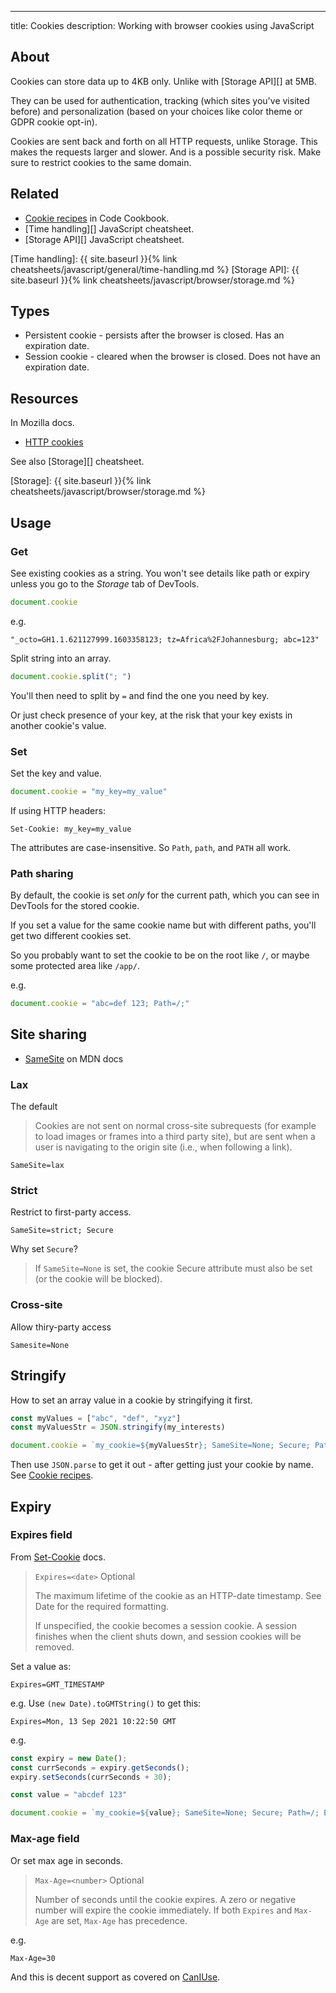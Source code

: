---
title: Cookies
description: Working with browser cookies using JavaScript 


## About

Cookies can store data up to 4KB only. Unlike with [Storage API][] at 5MB.

They can be used for authentication, tracking (which sites you've visited before) and personalization (based on your choices like color theme or GDPR cookie opt-in).

Cookies are sent back and forth on all HTTP requests, unlike Storage. This makes the requests larger and slower. And is a possible security risk. Make sure to restrict cookies to the same domain.


## Related

- [Cookie recipes][] in Code Cookbook.
- [Time handling][] JavaScript cheatsheet.
- [Storage API][] JavaScript cheatsheet.

[Cookie recipes]: https://michaelcurrin.github.io/code-cookbook/recipes/javascript/browser/cookies.html
[Time handling]: {{ site.baseurl }}{% link cheatsheets/javascript/general/time-handling.md %}
[Storage API]: {{ site.baseurl }}{% link cheatsheets/javascript/browser/storage.md %}


## Types

- Persistent cookie - persists after the browser is closed. Has an expiration date.
- Session cookie - cleared when the browser is closed. Does not have an expiration date.


## Resources

In Mozilla docs.

- [HTTP cookies](https://developer.mozilla.org/en-US/docs/Web/HTTP/Cookies) 

See also [Storage][] cheatsheet.

[Storage]: {{ site.baseurl }}{% link cheatsheets/javascript/browser/storage.md %}


## Usage

### Get

See existing cookies as a string. You won't see details like path or expiry unless you go to the _Storage_ tab of DevTools.

```javascript
document.cookie
```

e.g.

```
"_octo=GH1.1.621127999.1603358123; tz=Africa%2FJohannesburg; abc=123"
```

Split string into an array.

```javascript
document.cookie.split("; ")
```

You'll then need to split by `=` and find the one you need by key.

Or just check presence of your key, at the risk that your key exists in another cookie's value.

### Set

Set the key and value.

```javascript
document.cookie = "my_key=my_value"
```

If using HTTP headers:

```
Set-Cookie: my_key=my_value
```

The attributes are case-insensitive. So `Path`, `path`, and `PATH` all work.

### Path sharing

By default, the cookie is set _only_ for the current path, which you can see in DevTools for the stored cookie.

If you set a value for the same cookie name but with different paths, you'll get two different cookies set.

So you probably want to set the cookie to be on the root like `/`, or maybe some protected area like `/app/`.

e.g.

```javascript
document.cookie = "abc=def 123; Path=/;"
```


## Site sharing

- [SameSite](https://developer.mozilla.org/en-US/docs/Web/HTTP/Headers/Set-Cookie/SameSite) on MDN docs

### Lax

The default

> Cookies are not sent on normal cross-site subrequests (for example to load images or frames into a third party site), but are sent when a user is navigating to the origin site (i.e., when following a link).

```
SameSite=lax
```

### Strict

Restrict to first-party access.

```
SameSite=strict; Secure
```

Why set `Secure`?

> If `SameSite=None` is set, the cookie Secure attribute must also be set (or the cookie will be blocked).


### Cross-site

Allow thiry-party access

```
Samesite=None
```

## Stringify

How to set an array value in a cookie by stringifying it first.

```javascript
const myValues = ["abc", "def", "xyz"]
const myValuesStr = JSON.stringify(my_interests)

document.cookie = `my_cookie=${myValuesStr}; SameSite=None; Secure; Path=/;`;
```

Then use `JSON.parse` to get it out - after getting just your cookie by name. See [Cookie recipes][]. 


## Expiry

### Expires field

From [Set-Cookie][] docs.

> `Expires=<date>` Optional
>
> The maximum lifetime of the cookie as an HTTP-date timestamp. See Date for the required formatting.
>
> If unspecified, the cookie becomes a session cookie. A session finishes when the client shuts down, and session cookies will be removed. 

Set a value as:

```
Expires=GMT_TIMESTAMP
```

e.g. Use `(new Date).toGMTString()` to get this:

```
Expires=Mon, 13 Sep 2021 10:22:50 GMT
```

e.g.

```javascript
const expiry = new Date();
const currSeconds = expiry.getSeconds();
expiry.setSeconds(currSeconds + 30);

const value = "abcdef 123"

document.cookie = `my_cookie=${value}; SameSite=None; Secure; Path=/; Expires=${expiry.toGMTString()}`;
```

### Max-age field

Or set max age in seconds.

> `Max-Age=<number>` Optional
>
> Number of seconds until the cookie expires. A zero or negative number will expire the cookie immediately. If both `Expires` and `Max-Age` are set, `Max-Age` has precedence.

e.g.

```
Max-Age=30
```

And this is decent support as covered on [CanIUse][].

[Set-Cookie]: https://developer.mozilla.org/en-US/docs/Web/HTTP/Headers/Set-Cookie
[CanIUse]: https://caniuse.com/?search=max-age
